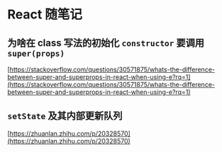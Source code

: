 # React 随笔记

## 为啥在 class 写法的初始化 `constructor` 要调用 `super(props)`

[https://stackoverflow.com/questions/30571875/whats-the-difference-between-super-and-superprops-in-react-when-using-e?rq=1](https://stackoverflow.com/questions/30571875/whats-the-difference-between-super-and-superprops-in-react-when-using-e?rq=1)

## `setState` 及其内部更新队列

[https://zhuanlan.zhihu.com/p/20328570](https://zhuanlan.zhihu.com/p/20328570)